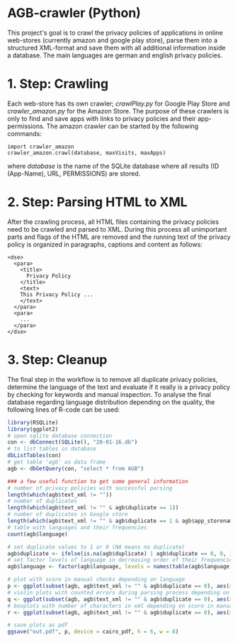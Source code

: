 # AGB-crawler (Python)

This project's goal is to crawl the privacy policies of applications in online web-stores (currently amazon and google play store), parse them into a structured XML-format and save them with all additional information inside a database. The main languages are german and english privacy policies.

# 1. Step: Crawling
  Each web-store has its own crawler; *crawlPlay.py* for Google Play Store and *crawler_amazon.py* for the Amazon Store. The purpose of these crawlers is only to find and save apps with links to privacy policies and their app-permissions.
  The amazon crawler can be started by the following commands:
  
    import crawler_amazon
    crawler_amazon.crawl(database, maxVisits, maxApps)
  
  where *database* is the name of the SQLite database where all results (ID (App-Name), URL, PERMISSIONS) are stored.
  
# 2. Step: Parsing HTML to XML
  After the crawling process, all HTML files containing the privacy policies need to be crawled and parsed to XML. During this process all unimportant parts and flags of the HTML are removed and the running text of the privacy policy is organized in paragraphs, captions and content as follows:
    
    <dse>
      <para>
        <title>
          Privacy Policy
        </title>
        <text>
        This Privacy Policy ...
        </text>
      </para>
      <para>
        ...
      </para>
    </dse>
    
# 3. Step: Cleanup 
  The final step in the workflow is to remove all duplicate privacy policies, determine the language of the text and evaluate if it really is a privacy policy by checking for keywords and manual inspection.
  To analyse the final database regarding language distribution depending on the quality, the following lines of R-code can be used:
  
  ```R
  library(RSQLite)
  library(ggplot2)
  # open sqlite database connection
  con <- dbConnect(SQLite(), "20-01-16.db")
  # to list tables in database
  dbListTables(con)
  # get table 'agb' as data frame
  agb <- dbGetQuery(con, "select * from AGB")

  ### a few useful function to get some general information
  # number of privacy policies with successful parsing
  length(which(agb$text_xml != ""))
  # number of duplicates
  length(which(agb$text_xml != "" & agb$duplicate == 1))
  # number of duplicates in Google store
  length(which(agb$text_xml != "" & agb$duplicate == 1 & agb$app_storename == "GooglePlayStore"))
  # table with languages and their frequencies
  count(agb$language)

  # set duplicate values to 1 or 0 (NA means no duplicate)
  agb$duplicate <- ifelse(is.na(agb$duplicate) | agb$duplicate == 0, 0, 1)
  # set factor levels of language in decreasing order of their frequencies
  agb$language <- factor(agb$language, levels = names(table(agb$language))[order(table(agb$language), decreasing = T)])

  # plot with score in manual checks depending on language
  p <- ggplot(subset(agb, agb$text_xml != "" & agb$duplicate == 0), aes(x = check_man, group = language, fill = language)) + geom_bar(width = 10) + scale_x_discrete("", breaks = c(0, 20, 40, 60, 80, 100), labels = c("Keine DSB", "Ausschuss", "Parsing Fehler", "Inhaltsfehler", "Leerer Titel", "DSB (gute Qualität)"), expand = c(.05,0)) + scale_y_continuous("", breaks = pretty_breaks(n=5)) + scale_fill_brewer("Sprache", palette = "Dark2") + theme_bw() + theme(text = element_text(size=12))
  # violin plots with counted errors during parsing process depending on score in manual checks and language
  q <- ggplot(subset(agb, agb$text_xml != "" & agb$duplicate == 0), aes(x = check_man, y = empty_text_count, group = interaction(language, check_man), colour = language, fill = language)) + geom_violin(adjust = .5, width = 20) + scale_x_discrete("", breaks = c(0, 20, 40, 60, 80, 100), labels = c("Keine DSB", "Ausschuss", "Parsing Fehler", "Inhaltsfehler", "Leerer Titel", "DSB (gute Qualität)"), expand = c(.05,0)) + scale_y_continuous("Parsing Error Count (empty_text)", breaks = pretty_breaks(n=5)) + scale_colour_brewer("Sprache", palette = "Dark2") + scale_fill_brewer("Sprache", palette = "Dark2") + theme_bw() + theme(text = element_text(size=12))
  # boxplots with number of characters in xml depending on score in manual checks and language
  r <- ggplot(subset(agb, agb$text_xml != "" & agb$duplicate == 0), aes(x = check_man, y = nchar(text_xml), group = interaction(language, check_man), fill = language)) + geom_boxplot(width = 10) + scale_x_discrete("", breaks = c(0, 20, 40, 60, 80, 100), labels = c("Keine DSB", "Ausschuss", "Parsing Fehler", "Inhaltsfehler", "Leerer Titel", "DSB (gute Qualität)"), expand = c(.05,0)) + scale_y_log10("Anzahl Zeichen in XML", breaks = c(1, 10, 100, 1000, 10000, 100000)) + scale_colour_brewer("Sprache", palette = "Dark2") + scale_fill_brewer("Sprache", palette = "Dark2") + theme_bw() + theme(text = element_text(size=12))
  
  # save plots as pdf
  ggsave("out.pdf", p, device = cairo_pdf, h = 6, w = 8)
  ```
